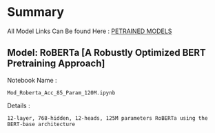 # Summary
All Model Links Can Be found Here : [PETRAINED MODELS](https://huggingface.co/transformers/pretrained_models.html) 

## Model:  RoBERTa [A Robustly Optimized BERT Pretraining Approach]

  Notebook Name : 
  
    Mod_Roberta_Acc_85_Param_120M.ipynb

  Details : 
  
    12-layer, 768-hidden, 12-heads, 125M parameters RoBERTa using the BERT-base architecture
